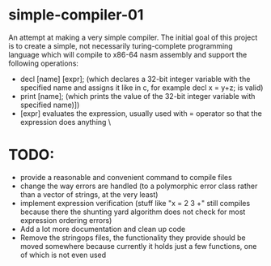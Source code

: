 # simple-compiler-01
An attempt at making a very simple compiler.
The initial goal of this project is to create a simple, not necessarily turing-complete programming language which will compile to x86-64 nasm assembly and support the following operations:
- decl [name] [expr]; (which declares a 32-bit integer variable with the specified name and assigns it like in c, for example decl x = y+z; is valid)
- print [name]; (which prints the value of the 32-bit integer variable with specified name)])
- [expr] evaluates the expression, usually used with = operator so that the expression does anything
\
# TODO:
- provide a reasonable and convenient command to compile files
- change the way errors are handled (to a polymorphic error class rather than a vector of strings, at the very least)
- implement expression verification (stuff like "x = 2 3 +" still compiles because there the shunting yard algorithm does not check for most expression ordering errors)
- Add a lot more documentation and clean up code
- Remove the stringops files, the functionality they provide should be moved somewhere because currently it holds just a few functions, one of which is not even used
